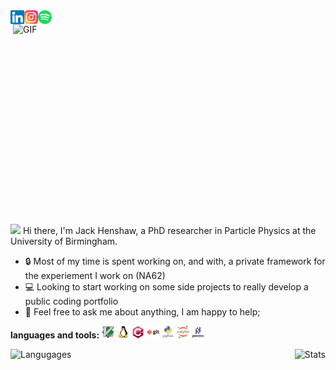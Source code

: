 <a href="https://www.linkedin.com/in/jack-henshaw/">
  <img align="left" alt="Jack's LinkedIN" width="22px" src="https://raw.githubusercontent.com/jackhenshaw/jackhenshaw/main/images/linkedin.svg" />
</a>
<a href="https://www.instagram.com/jack_henshaw/">
  <img align="left" alt="Jack's Instagram" width="22px" src="https://raw.githubusercontent.com/jackhenshaw/jackhenshaw/main/images/instagram.svg" />
</a>
<a href="https://open.spotify.com/user/1131614634?si=U-_gWyJpRfiEBq6z6qyo3A&utm_source=copy-link">
  <img align="left" alt="Jack's Spotify" width="22px" src="https://raw.githubusercontent.com/jackhenshaw/jackhenshaw/main/images/spotify.svg" />
</a>

<br />

<img align="right" alt="GIF"   src="https://github.com/abhisheknaiidu/abhisheknaiidu/blob/master/code.gif?raw=true" width="500" height="320"/>



<p align="left">
<img src="https://media.giphy.com/media/hvRJCLFzcasrR4ia7z/giphy.gif" width="25px"> Hi there, I'm Jack Henshaw, a PhD researcher in Particle Physics at the University of Birmingham. 
</p>

  
- 🔒 Most of my time is spent working on, and with, a private framework for the experiement I work on (NA62)
- 💻 Looking to start working on some side projects to really develop a public coding portfolio
- 💬 Feel free to ask me about anything, I am happy to help;

**languages and tools:** 
<code><img height="20" src="https://raw.githubusercontent.com/jackhenshaw/jackhenshaw/main/images/vim-original.svg"></code>
<code><img height="20" src="https://raw.githubusercontent.com/jackhenshaw/jackhenshaw/main/images/linux-original.svg"></code>
<code><img height="20" src="https://raw.githubusercontent.com/jackhenshaw/jackhenshaw/main/images/cplusplus-original.svg"></code>
<code><img height="20" src="https://raw.githubusercontent.com/jackhenshaw/jackhenshaw/main/images/git-original-wordmark.svg"></code>
<code><img height="20" src="https://raw.githubusercontent.com/jackhenshaw/jackhenshaw/main/images/python-original-wordmark.svg"></code>
<code><img height="20" src="https://raw.githubusercontent.com/jackhenshaw/jackhenshaw/main/images/jupyter-original-wordmark.svg"></code>
<code><img height="20" src="https://raw.githubusercontent.com/jackhenshaw/jackhenshaw/main/images/pandas-original-wordmark.svg"></code>

<a href="https://github.com/anuraghazra/github-readme-stats">
  <img align="left" alt="Langugages" src="https://github-readme-stats.vercel.app/api/top-langs/?username=jackhenshaw&layout=compact&theme=gruvbox"/>
</a>
<a href="https://github.com/anuraghazra/convoychat">
  <img align="right" alt="Stats" src="https://github-readme-stats.vercel.app/api?username=jackhenshaw&count_private=true&theme=gruvbox&repo=convoychat"/>
</a>
